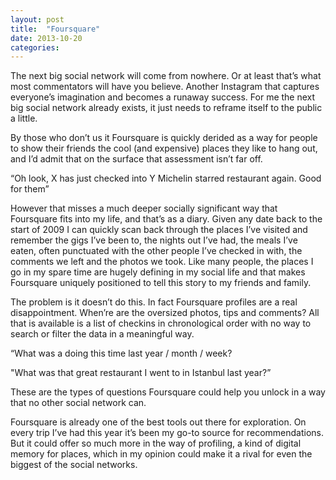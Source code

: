 ```yaml
---
layout: post
title:  "Foursquare"
date: 2013-10-20  
categories:
---
```

The next big social network will come from nowhere. Or at least that’s what most commentators will have you believe. Another Instagram that captures everyone’s imagination and becomes a runaway success. For me the next big social network already exists, it just needs to reframe itself to the public a little.

By those who don’t us it Foursquare is quickly derided as a way for people to show their friends the cool (and expensive) places they like to hang out, and I’d admit that on the surface that assessment isn’t far off.

“Oh look, X has just checked into Y Michelin starred restaurant again. Good for them”

However that misses a much deeper socially significant way that Foursquare fits into my life, and that’s as a diary. Given any date back to the start of 2009 I can quickly scan back through the places I’ve visited and remember the gigs I’ve been to, the nights out I’ve had, the meals I’ve eaten, often punctuated with the other people I’ve checked in with, the comments we left and the photos we took. Like many people, the places I go in my spare time are hugely defining in my social life and that makes Foursquare uniquely positioned to tell this story to my friends and family.

The problem is it doesn’t do this. In fact Foursquare profiles are a real disappointment. When’re are the oversized photos, tips and comments? All that is available is a list of checkins in chronological order with no way to search or filter the data in a meaningful way.

“What was a doing this time last year / month / week?

"What was that great restaurant I went to in Istanbul last year?”

These are the types of questions Foursquare could help you unlock in a way that no other social network can.

Foursquare is already one of the best tools out there for exploration. On every trip I’ve had this year it’s been my go-to source for recommendations. But it could offer so much more in the way of profiling, a kind of digital memory for places, which in my opinion could make it a rival for even the biggest of the social networks.
